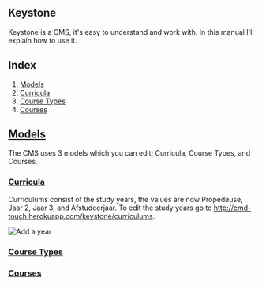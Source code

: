 ## Keystone
Keystone is a CMS, it's easy to understand and work with. In this manual I'll explain how to use it.

## Index
1. [Models](#models)
2. [Curricula](#curricula)
3. [Course Types](#course-types)
4. [Courses](#courses)

## [Models](#models)
The CMS uses 3 models which you can edit; Curricula, Course Types, and Courses.

### [Curricula](#curricula)
Curriculums consist of the study years, the values are now Propedeuse, Jaar 2, Jaar 3, and Afstudeerjaar. To edit the study years go to http://cmd-touch.herokuapp.com/keystone/curriculums.

![Add a year](/screenshots/manual/addyear.gif)



### [Course Types](#course-types)

### [Courses](#courses)
